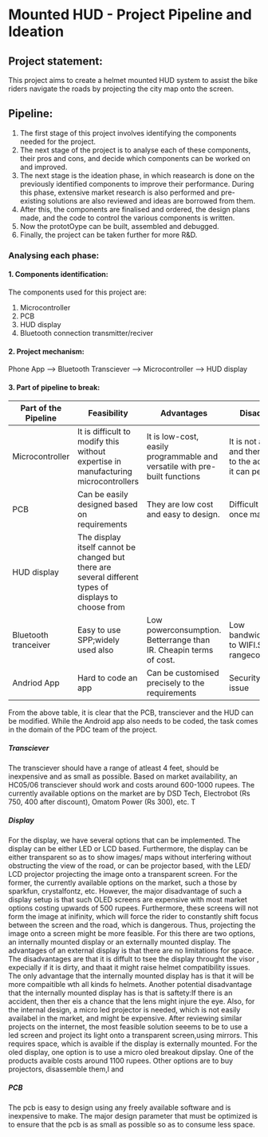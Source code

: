 # Mounted HUD - Project Pipeline and Ideation

## Project statement:

This project aims to create a helmet mounted HUD system to assist the bike riders navigate the roads by projecting the city map onto the screen. 


## Pipeline:
1. The first stage of this project involves identifying the components needed for the project.
2. The next stage of the project is to analyse each of these components, their pros and cons, and decide which components can be worked on and improved. 
3. The next stage is the ideation phase, in which reasearch is done on the previously identified components to improve their performance. During this phase, extensive market research is also performed and pre-existing solutions are also reviewed and ideas are borrowed from them. 
4. After this, the components are finalised and ordered, the design plans made, and the code to control the various components is written. 
5. Now the prototOype can be built, assembled and debugged.
6. Finally, the project can be taken further for more R&D.

### Analysing each phase:
#### 1. Components identification:
The components used for this project are:
1. Microcontroller
2. PCB
3. HUD display
4. Bluetooth connection transmitter/reciver

#### 2. Project mechanism:
Phone App --> Bluetooth Transciever --> Microcontroller --> HUD display
#### 3. Part of pipeline to break:

|Part of the Pipeline | Feasibility | Advantages | Disadvantages |
| --- | --- | --- | --- |
|Microcontroller|It is difficult to modify this without expertise in manufacturing microcontrollers|It is low-cost, easily programmable and versatile with pre-built functions|It is not a computer and there are limits to the activities that it can perform|
|PCB|Can be easily designed based on requirements|They are low cost and easy to design. |Difficult to modify once manufactured|
|HUD display|The display itself cannot be changed but there are several different types of displays to choose from|||
|Bluetooth tranceiver|Easy to use SPP;widely used also|Low powerconsumption. Betterrange than IR. Cheapin terms of cost.|Low bandwidthcompared to WIFI.Short rangecommunication|
|Andriod App|Hard to code an app|Can be customised precisely to the requirements|Security might be an issue|

From the above table, it is clear that the PCB, transciever and the HUD can be modified. While the Android app also needs to be coded, the task comes in the domain of the PDC team of the project. 

##### Transciever 
The transciever should have a range of atleast 4 feet, should be inexpensive and as small as possible. Based on market availability, an HC05/06 transciever should work and costs around 600-1000 rupees. The currently available options on the market are by DSD Tech, Electrobot (Rs 750, 400 after discount), Omatom Power (Rs 300), etc. T

##### Display
For the display, we have several options that can be implemented. The display can be either LED or LCD based. Furthermore, the display can be either transparent so as to show images/ maps without interfering without obstructing the view of the road, or can be projector based, with the LED/ LCD projector projecting the image onto a transparent screen. For the former, the currently available options on the market, such a those by sparkfun, crystalfontz, etc. However, the major disadvantage of such a display setup is that such OLED screens are expensive with most market options costing upwards of 500 rupees. Furthermore, these screens will not form the image at inifinity, which will force the rider to constantly shift focus between the screen and the road, which is dangerous. Thus, projecting the image onto a screen might be more feasible. For this there are two options, an internally mounted display or an externally mounted display. The advantages of an external display is that there are no limitations for space. The disadvantages are that it is diffult to tsee the display throught the visor , expecially if it is dirty, and thaat it might raise helmet compatibility issues. The only advantage that the internally mounted display has is that it will be more compaitible wth all kinds fo helmets. Another potential disadvantage that the internally mounted display has is that is saftety:If there is an accident, then ther eis a chance that the lens might injure the eye. Also, for the internal design, a micro led projector is needed, which is not easily availabel in the market, and might be expensive. After reviewing similar projects on the internet, the most feasible solution seeems to be to use a led screen and project its light onto a transparent screen,using mirrors. This requires space, which is avaible if the display is externally mounted. For the oled display, one option is to use a micro oled breakout dipslay. One  of the products avaible costs around 1100 rupees. Other options are to buy projectors, disassemble them,l and 


##### PCB 

The pcb is easy to design using any freely available software and is inexpensive to make. The major design parameter that must be optimized is to ensure that the pcb is as small as possible so as to consume less space. 
